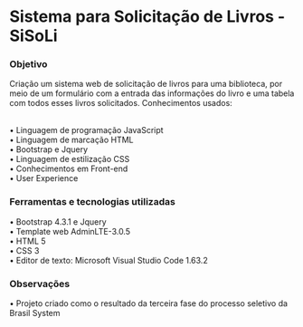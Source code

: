 <h1>Sistema para Solicitação de Livros - SiSoLi</h1>

<h3>Objetivo</h3>
Criação um sistema web de solicitação de livros para uma biblioteca, por meio de um formulário com a entrada das informações do livro e
uma tabela com todos esses livros solicitados. Conhecimentos usados:<br>

<br>• Linguagem de programação JavaScript<br>
• Linguagem de marcação HTML<br>
• Bootstrap e Jquery<br>
• Linguagem de estilização CSS<br>
• Conhecimentos em Front-end<br>
• User Experience<br>

<h3>Ferramentas e tecnologias utilizadas</h3>
•	Bootstrap 4.3.1 e Jquery<br>
•	Template web AdminLTE-3.0.5 <br>
•	HTML 5<br>
•	CSS 3<br>
•	Editor de texto: Microsoft Visual Studio Code 1.63.2<br>

<h3>Observações</h3>
• Projeto criado como o resultado da terceira fase do processo seletivo da Brasil System<br>
